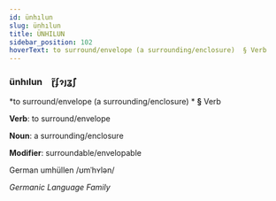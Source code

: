 ```yaml
---
id: ünhılun
slug: ünhılun
title: ÜNHILUN
sidebar_position: 102
hoverText: to surround/envelope (a surrounding/enclosure)  § Verb
---
```


### ünhılun&emsp;<span kind="abugida">ɽ̃ʄɂȷʓ̃ʃ</span>

*to surround/envelope (a surrounding/enclosure) * **§** Verb

**Verb**: to surround/envelope

**Noun**: a surrounding/enclosure

**Modifier**: surroundable/envelopable

German umhüllen /ʊmˈhʏlən/

*Germanic Language Family*
